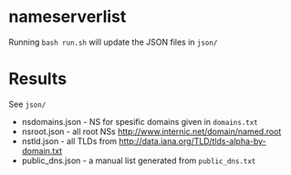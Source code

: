# nameserverlist

Running `bash run.sh` will update the JSON files in `json/`

# Results

See `json/`
* nsdomains.json - NS for spesific domains given in `domains.txt`
* nsroot.json - all root NSs http://www.internic.net/domain/named.root
* nstld.json - all TLDs from http://data.iana.org/TLD/tlds-alpha-by-domain.txt
* public_dns.json - a manual list generated from `public_dns.txt`
